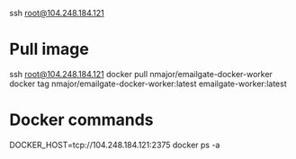 ssh root@104.248.184.121


# Pull image

ssh root@104.248.184.121
docker pull nmajor/emailgate-docker-worker
docker tag nmajor/emailgate-docker-worker:latest emailgate-worker:latest


# Docker commands
DOCKER_HOST=tcp://104.248.184.121:2375 docker ps -a
